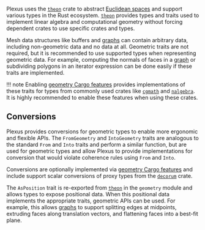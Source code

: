 Plexus uses the [`theon`] crate to abstract [Euclidean spaces][space] and
support various types in the Rust ecosystem. [`theon`] provides types and traits
used to implement linear algebra and computational geometry without forcing
dependent crates to use specific crates and types.

Mesh data structures like buffers and [graphs](../graphs) can contain arbitrary
data, including non-geometric data and no data at all. Geometric traits are not
required, but it is recommended to use supported types when representing
geometric data. For example, computing the normals of faces in a
[graph](../graphs) or subdividing polygons in an iterator expression can be done
easily if these traits are implemented.

!!! note
    Enabling [geometry Cargo features](../getting-started/#integrations)
    provides implementations of these traits for types from commonly used crates
    like [`cgmath`] and [`nalgebra`]. It is highly recommended to enable these
    features when using these crates.

## Conversions

Plexus provides conversions for geometric types to enable more ergonomic and
flexible APIs. The `FromGeometry` and `IntoGeometry` traits are analogous to the
standard `From` and `Into` traits and perform a similar function, but are used
for geometric types and allow Plexus to provide implementations for conversion
that would violate coherence rules using `From` and `Into`.

Conversions are optionally implemented via [geometry Cargo
features](../getting-started/#integrations) and include support scalar
conversions of proxy types from the [`decorum`] crate.

The `AsPosition` trait is re-exported from [`theon`] in the `geometry` module
and allows types to expose positional data. When this positional data implements
the appropriate traits, geometric APIs can be used. For example, this allows
[graphs](../graphs) to support splitting edges at midpoints, extruding faces
along translation vectors, and flattening faces into a best-fit plane.

[space]: https://en.wikipedia.org/wiki/euclidean_space

[`cgmath`]: https://crates.io/crates/cgmath
[`decorum`]: https://crates.io/crates/decorum
[`nalgebra`]: https://crates.io/crates/nalgebra
[`theon`]: https://crates.io/crates/theon
